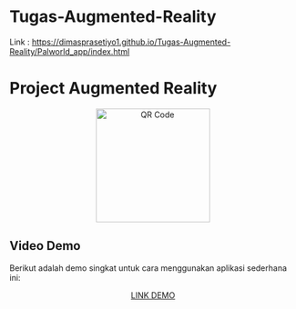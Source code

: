 # Tugas-Augmented-Reality
Link : https://dimasprasetiyo1.github.io/Tugas-Augmented-Reality/Palworld_app/index.html

# Project Augmented Reality

<p align="center">
  <a href="https://dimasprasetiyo1.github.io/Tugas-Augmented-Reality/Palworld_app/index.html">
    <img src="/assets/Palworld.png" alt="QR Code" width="200">
  </a>
</p>


## Video Demo

Berikut adalah demo singkat untuk cara menggunakan aplikasi sederhana ini:

<p align="center">
  <a href="https://www.youtube.com/watch?v=uCiHncjnCo8">
    LINK DEMO
  </a>
</p>




